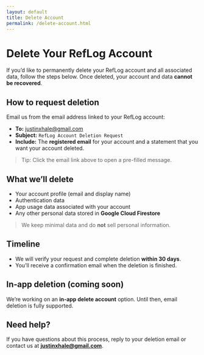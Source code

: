 ```yaml
---
layout: default
title: Delete Account
permalink: /delete-account.html
---
```


# Delete Your RefLog Account

If you’d like to permanently delete your RefLog account and all associated data, follow the steps below. Once deleted, your account and data **cannot be recovered**.

## How to request deletion
Email us from the email address linked to your RefLog account:

- **To:** [justinxhale@gmail.com](mailto:justinxhale@gmail.com?subject=RefLog%20Account%20Deletion%20Request&body=Please%20delete%20my%20RefLog%20account.%0A%0ARegistered%20email%3A%20%3Cyour%20email%3E%0A%0AI%20understand%20this%20action%20is%20permanent.%0A)
- **Subject:** `RefLog Account Deletion Request`
- **Include:** The **registered email** for your account and a statement that you want your account deleted.

> Tip: Click the email link above to open a pre-filled message.

## What we’ll delete
- Your account profile (email and display name)
- Authentication data
- App usage data associated with your account
- Any other personal data stored in **Google Cloud Firestore**

> We keep minimal data and do **not** sell personal information.

## Timeline
- We will verify your request and complete deletion **within 30 days**.
- You’ll receive a confirmation email when the deletion is finished.

## In‑app deletion (coming soon)
We’re working on an **in‑app delete account** option. Until then, email deletion is fully supported.

## Need help?
If you have questions about this process, reply to your deletion email or contact us at **[justinxhale@gmail.com](mailto:justinxhale@gmail.com)**.
